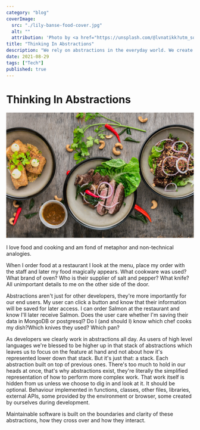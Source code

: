 ```yaml
---
category: "blog"
coverImage:
  src: "./lily-banse-food-cover.jpg"
  alt: ""
  attribution: 'Photo by <a href="https://unsplash.com/@lvnatikk?utm_source=unsplash&utm_medium=referral&utm_content=creditCopyText">Lily Banse</a> on <a href="https://unsplash.com/s/photos/restaurant-menu?utm_source=unsplash&utm_medium=referral&utm_content=creditCopyText">Unsplash</a>'
title: "Thinking In Abstractions"
description: "We rely on abstractions in the everyday world. We create more when writing code so be thoughtful about them."
date: 2021-08-29
tags: ["Tech"]
published: true
---
```


# Thinking In Abstractions

![Image of 3 dishes of fishcakes, sliced beef salad and something brown. By Lily Banse.](./lily-banse-food-cover.jpg "Image by Lily Banse")

I love food and cooking and am fond of metaphor and non-technical analogies.

When I order food at a restaurant I look at the menu, place my order with the staff and later my food magically appears. What cookware was used? What brand of oven? Who is their supplier of salt and pepper? What knife? All unimportant details to me on the other side of the door.

Abstractions aren't just for other developers, they're more importantly for our end users. My user can click a button and know that their information will be saved for later access. I can order Salmon at the restaurant and know I'll later receive Salmon. Does the user care whether I'm saving their data in MongoDB or postgresql? Do I (and should I) know which chef cooks my dish?Which knives they used? Which pan?

As developers we clearly work in abstractions all day. As users of high level languages we're blessed to be higher up in that stack of abstractions which leaves us to focus on the feature at hand and not about how it's represented lower down that stack. But it's just that: a stack. Each abstraction built on top of previous ones. There's too much to hold in our heads at once, that's why abstractions exist, they're literally the simplified representation of how to perform more complex work. That work itself is hidden from us unless we choose to dig in and look at it. It should be optional. Behaviour implemented in functions, classes, other files, libraries, external APIs, some provided by the environment or browser, some created by ourselves during development.

Maintainable software is built on the boundaries and clarity of these abstractions, how they cross over and how they interact.

